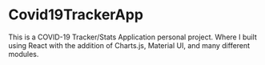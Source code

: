 # Covid19TrackerApp

This is a COVID-19 Tracker/Stats Application personal project. Where I built using React with the addition of Charts.js, Material UI, and many different modules. 
